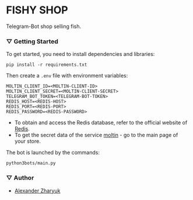 # FISHY SHOP
Telegram-Bot shop selling fish.

### ▽ Getting Started
To get started, you need to install dependencies and libraries:
```shell
pip install -r requirements.txt
```

Then create a `.env` file with environment variables:
```
MOLTIN_CLIENT_ID=<MOLTIN-CLIENT-ID>
MOLTIN_CLIENT_SECRET=<MOLTIN-CLIENT-SECRET>
TELEGRAM_BOT_TOKEN=<TELEGRAM-BOT-TOKEN>
REDIS_HOST=<REDIS-HOST>
REDIS_PORT=<REDIS-PORT>
REDIS_PASSWORD=<REDIS-PASSWORD>
```

- To obtain and access the Redis database, refer to the official website of [Redis](https://redis.com/).
- To get the secret data of the service [moltin](https://www.elasticpath.com/) - go to the main page of your store.


The bot is launched by the commands:
```shell
python3bots/main.py
```

### ▽ Author
* [Alexander Zharyuk](https://github.com/AlexanderZharyuk)
